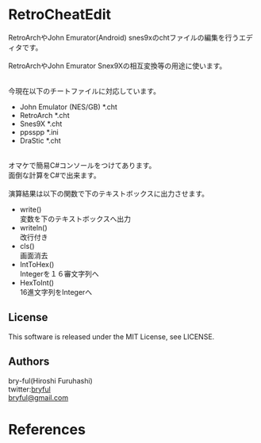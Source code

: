 ﻿# RetroCheatEdit
RetroArchやJohn Emurator(Android) snes9xのchtファイルの編集を行うエディタです。<br>
<br>
RetroArchやJohn Emurator Snex9Xの相互変換等の用途に使います。<br>
<br>

今現在以下のチートファイルに対応しています。

* John Emulator (NES/GB) *.cht
* RetroArch *.cht
* Snes9X *.cht
* ppsspp *.ini
* DraStic *.cht

<br>
オマケで簡易C#コンソールをつけてあります。<br>
面倒な計算をC#で出来ます。<br>
<br>
演算結果は以下の関数で下のテキストボックスに出力させます。

* write()<br> 変数を下のテキストボックスへ出力
* writeln()<br> 改行付き
* cls()<br> 画面消去
* IntToHex()<br>  Integerを１６審文字列へ
* HexToInt()<br> 16進文字列をIntegerへ



## License
This software is released under the MIT License, see LICENSE.

## Authors

bry-ful(Hiroshi Furuhashi) <br>
twitter:[bryful](https://twitter.com/bryful) <br>
bryful@gmail.com <br>

# References
